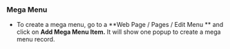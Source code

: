 ###  Mega Menu 
- To create a mega menu, go to a **Web Page / Pages / Edit Menu ** and click on **Add Mega Menu Item.** It will show one popup to create a mega menu record.

